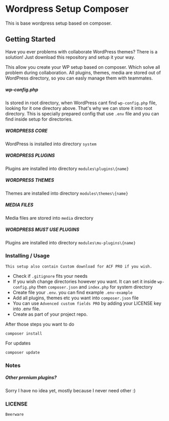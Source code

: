 # Wordpress Setup Composer

This is base wordpress setup based on composer.

## Getting Started 

Have you ever problems with collaborate WordPress themes? There is a solution! 
Just download this repository and setup it your way.

This allow you create your WP setup based on composer. Which solve all problem during collaboration.
All plugins, themes, media are stored out of WordPress directory, so you can easly manage them with teammates.

##### wp-config.php 
Is stored in root directory, when WordPress cant find `wp-config.php` file, looking for it one directory above. That's why we can store it into root directory.
This is specially prepared config that use `.env` file and you can find inside setup for directories.

##### WORDPRESS CORE

WordPress is installed into directory `system`

##### WORDPRESS PLUGINS 

Plugins are installed into directory `modules\plugins\{name}`

##### WORDPRESS THEMES 

Themes are installed into directory `modules\themes\{name}`

##### MEDIA FILES 

Media files are stored into `media` directory

##### WORDPRESS MUST USE PLUGINS 

Plugins are installed into directory `modules\mu-plugins\{name}`

### Installing / Usage

```
This setup also contain Custom download for ACF PRO if you wish.
```

* Check if `.gitignore` fits your needs
* If you wish change directories however you want. It can set it inside `wp-config.php` then `composer.json` and `index.php` for system directory
* Create file your `.env`.  you can find example `.env-example`
* Add all plugins, themes etc you want into `composer.json` file 
* You can use `Advenced custom fields PRO` by adding your LICENSE key into .env file.
* Create as part of your project repo.


After those steps you want to do 
```
composer install
```
For updates
```
composer update
```

### Notes

##### Other prenium plugins?
Sorry I have no idea yet, mostly because I never need other :)


### LICENSE
```
Beerware
```